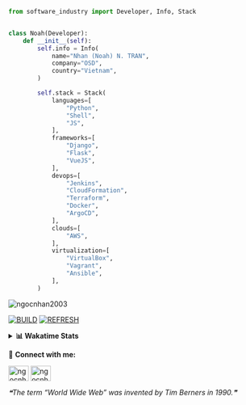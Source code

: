 ```python
from software_industry import Developer, Info, Stack


class Noah(Developer):
    def __init__(self):
        self.info = Info(
            name="Nhan (Noah) N. TRAN",
            company="OSD",
            country="Vietnam",
        )

        self.stack = Stack(
            languages=[
                "Python",
                "Shell",
                "JS",
            ],
            frameworks=[
                "Django",
                "Flask",
                "VueJS",
            ],
            devops=[
                "Jenkins",
                "CloudFormation",
                "Terraform",
                "Docker",
                "ArgoCD",
            ],
            clouds=[
                "AWS",
            ],
            virtualization=[
                "VirtualBox",
                "Vagrant",
                "Ansible",
            ],
        )
```
<img src="https://komarev.com/ghpvc/?username=ngocnhan2003&label=Profile%20views&color=0e75b6&style=flat" alt="ngocnhan2003" /> 

[![BUILD](https://github.com/ngocnhan2003/ngocnhan2003/actions/workflows/001_build.yml/badge.svg)](https://github.com/ngocnhan2003/ngocnhan2003/actions/workflows/001_build.yml)
[![REFRESH](https://github.com/ngocnhan2003/ngocnhan2003/actions/workflows/002_refresh.yml/badge.svg)](https://github.com/ngocnhan2003/ngocnhan2003/actions/workflows/002_refresh.yml)

<details> 
  <summary><b>📊 Wakatime Stats</b></summary>
  <br>
  
<!--START_SECTION:waka-->
![Code Time](http://img.shields.io/badge/Code%20Time-596%20hrs%2038%20mins-blue)

**I'm an Early 🐤** 

```text
🌞 Morning    43 commits     █████░░░░░░░░░░░░░░░░░░░░   20.38% 
🌆 Daytime    71 commits     ████████░░░░░░░░░░░░░░░░░   33.65% 
🌃 Evening    38 commits     ████░░░░░░░░░░░░░░░░░░░░░   18.01% 
🌙 Night      59 commits     ███████░░░░░░░░░░░░░░░░░░   27.96%

```
📅 **I'm Most Productive on Tuesday** 

```text
Monday       35 commits     ████░░░░░░░░░░░░░░░░░░░░░   16.59% 
Tuesday      83 commits     █████████░░░░░░░░░░░░░░░░   39.34% 
Wednesday    61 commits     ███████░░░░░░░░░░░░░░░░░░   28.91% 
Thursday     5 commits      ░░░░░░░░░░░░░░░░░░░░░░░░░   2.37% 
Friday       4 commits      ░░░░░░░░░░░░░░░░░░░░░░░░░   1.9% 
Saturday     9 commits      █░░░░░░░░░░░░░░░░░░░░░░░░   4.27% 
Sunday       14 commits     █░░░░░░░░░░░░░░░░░░░░░░░░   6.64%

```


📊 **This Week I Spent My Time On** 

```text
⌚︎ Time Zone: Asia/Ho_Chi_Minh

💬 Programming Languages: 
Go                       13 hrs 52 mins      ████████████████████░░░░░   81.41% 
YAML                     1 hr 8 mins         █░░░░░░░░░░░░░░░░░░░░░░░░   6.72% 
GraphQL                  58 mins             █░░░░░░░░░░░░░░░░░░░░░░░░   5.68% 
INI                      23 mins             ░░░░░░░░░░░░░░░░░░░░░░░░░   2.3% 
PHP                      18 mins             ░░░░░░░░░░░░░░░░░░░░░░░░░   1.78%

🔥 Editors: 
GoLand                   15 hrs 12 mins      ██████████████████████░░░   89.22% 
VS Code                  1 hr 50 mins        ██░░░░░░░░░░░░░░░░░░░░░░░   10.78%

💻 Operating System: 
Linux                    17 hrs 2 mins       █████████████████████████   100.0%

```

**I Mostly Code in Python** 

```text
Python                   14 repos            ███████████░░░░░░░░░░░░░░   43.75% 
JavaScript               6 repos             ████░░░░░░░░░░░░░░░░░░░░░   18.75% 
TypeScript               2 repos             █░░░░░░░░░░░░░░░░░░░░░░░░   6.25% 
Kotlin                   2 repos             █░░░░░░░░░░░░░░░░░░░░░░░░   6.25% 
Vue                      2 repos             █░░░░░░░░░░░░░░░░░░░░░░░░   6.25%

```



 Last Updated on 19/10/2022 17:21:51 UTC+7
<!--END_SECTION:waka-->
</details>

🔗 **Connect with me:**

<a href="https://linkedin.com/in/ngocnhan2003" target="blank"><img align="center" src="https://raw.githubusercontent.com/rahuldkjain/github-profile-readme-generator/master/src/images/icons/Social/linked-in-alt.svg" alt="ngocnhan2003" height="30" width="40" /></a>
<a href="https://instagram.com/ngocnhan2003" target="blank"><img align="center" src="https://raw.githubusercontent.com/rahuldkjain/github-profile-readme-generator/master/src/images/icons/Social/instagram.svg" alt="ngocnhan2003" height="30" width="40" /></a>


<!--STARTS_HERE_QUOTE_README-->
<i>❝The term “World Wide Web” was invented by Tim Berners in 1990.❞</i>
<!--ENDS_HERE_QUOTE_README-->
